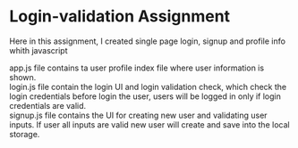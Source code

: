 # Login-validation Assignment
Here in this assignment, I created single page login, signup and profile info whith javascript

app.js file contains ta user profile index file where user information is shown.<br/>
login.js file contain the login UI and login validation check, which check the login credentials before login the user, users will be logged in only if login credentials are valid.<br/>
signup.js file contains the UI for creating new user and validating user inputs. If user all inputs are valid new user will create and save into the local storage. 

